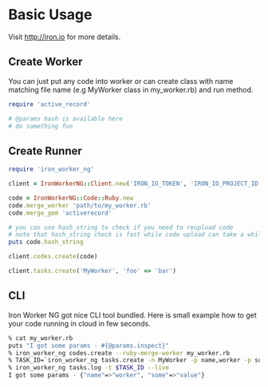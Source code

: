 # Basic Usage

Visit http://iron.io for more details.

## Create Worker

You can just put any code into worker or can create class with name matching file name (e.g MyWorker class in my_worker.rb) and run method.

```ruby
require 'active_record'

# @params hash is available here
# do something fun
```

## Create Runner

```ruby
require 'iron_worker_ng'

client = IronWorkerNG::Client.new('IRON_IO_TOKEN', 'IRON_IO_PROJECT_ID')

code = IronWorkerNG::Code::Ruby.new
code.merge_worker 'path/to/my_worker.rb'
code.merge_gem 'activerecord'

# you can use hash_string to check if you need to reupload code
# note that hash_string check is fast while code upload can take a while (depends on how much things you merged)
puts code.hash_string

client.codes.create(code)

client.tasks.create('MyWorker', 'foo' => 'bar')
```

## CLI

Iron Worker NG got nice CLI tool bundled. Here is small example how to get your code running in cloud in few seconds.

```sh
% cat my_worker.rb
puts "I got some params - #{@params.inspect}"
% iron_worker_ng codes.create --ruby-merge-worker my_worker.rb
% TASK_ID=`iron_worker_ng tasks.create -n MyWorker -p name,worker -p some,value --print-id`
% iron_worker_ng tasks.log -t $TASK_ID --live
I got some params - {"name"=>"worker", "some"=>"value"}
```
